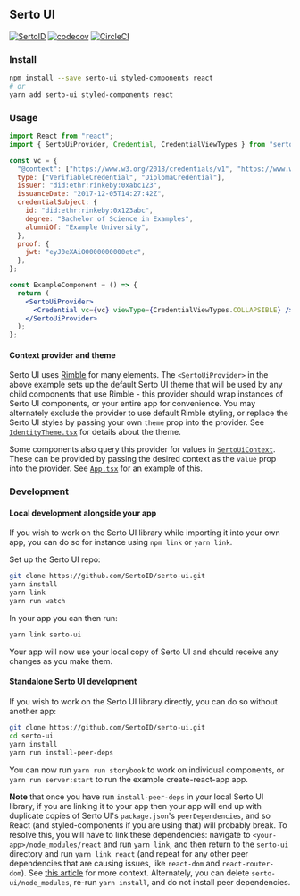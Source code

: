 ## Serto UI
[![SertoID](https://circleci.com/gh/SertoID/serto-ui.svg?style=svg&circle-token=1c9f5796a3867357f99158ec5200124191b126eb)](https://circleci.com/gh/SertoID/serto-ui/tree/master)
[![codecov](https://codecov.io/gh/SertoID/serto-ui/branch/main/graph/badge.svg?token=92Z92RQFWG)](https://codecov.io/gh/SertoID/serto-schemas-backend)
[![CircleCI](https://circleci.com/gh/SertoID/serto-ui.svg?style=svg)](https://circleci.com/gh/SertoID/serto-ui)

### Install

```bash
npm install --save serto-ui styled-components react
# or
yarn add serto-ui styled-components react
```

### Usage

```jsx
import React from "react";
import { SertoUiProvider, Credential, CredentialViewTypes } from "serto-ui";

const vc = {
  "@context": ["https://www.w3.org/2018/credentials/v1", "https://www.w3.org/2018/credentials/examples/v1"],
  type: ["VerifiableCredential", "DiplomaCredential"],
  issuer: "did:ethr:rinkeby:0xabc123",
  issuanceDate: "2017-12-05T14:27:42Z",
  credentialSubject: {
    id: "did:ethr:rinkeby:0x123abc",
    degree: "Bachelor of Science in Examples",
    alumniOf: "Example University",
  },
  proof: {
    jwt: "eyJ0eXAiO0000000000etc",
  },
};

const ExampleComponent = () => {
  return (
    <SertoUiProvider>
      <Credential vc={vc} viewType={CredentialViewTypes.COLLAPSIBLE} />
    </SertoUiProvider>
  );
};
```

#### Context provider and theme

Serto UI uses [Rimble](https://rimble.consensys.design/) for many elements. The `<SertoUiProvider>` in the above example sets up the default Serto UI theme that will be used by any child components that use Rimble - this provider should wrap instances of Serto UI components, or your entire app for convenience. You may alternately exclude the provider to use default Rimble styling, or replace the Serto UI styles by passing your own `theme` prop into the provider. See [`IdentityTheme.tsx`](src/themes/IdentityTheme.tsx) for details about the theme.

Some components also query this provider for values in [`SertoUiContext`](src/context/SertoUiContext.tsx). These can be provided by passing the desired context as the `value` prop into the provider. See [`App.tsx`](src/App.tsx) for an example of this.

### Development

#### Local development alongside your app

If you wish to work on the Serto UI library while importing it into your own app, you can do so for instance using `npm link` or `yarn link`.

Set up the Serto UI repo:

```bash
git clone https://github.com/SertoID/serto-ui.git
yarn install
yarn link
yarn run watch
```

In your app you can then run:

```bash
yarn link serto-ui
```

Your app will now use your local copy of Serto UI and should receive any changes as you make them.

#### Standalone Serto UI development

If you wish to work on the Serto UI library directly, you can do so without another app:

```bash
git clone https://github.com/SertoID/serto-ui.git
cd serto-ui
yarn install
yarn run install-peer-deps
```

You can now run `yarn run storybook` to work on individual components, or `yarn run server:start` to run the example create-react-app app.

**Note** that once you have run `install-peer-deps` in your local Serto UI library, if you are linking it to your app then your app will end up with duplicate copies of Serto UI's `package.json`'s `peerDependencies`, and so React (and styled-components if you are using that) will probably break. To resolve this, you will have to link these dependencies: navigate to `<your-app>/node_modules/react` and run `yarn link`, and then return to the `serto-ui` directory and run `yarn link react` (and repeat for any other peer dependencies that are causing issues, like `react-dom` and `react-router-dom`). See [this article](https://dev.to/yvonnickfrin/how-to-handle-peer-dependencies-when-developing-modules-18fa) for more context. Alternately, you can delete `serto-ui/node_modules`, re-run `yarn install`, and do not install peer dependencies.
